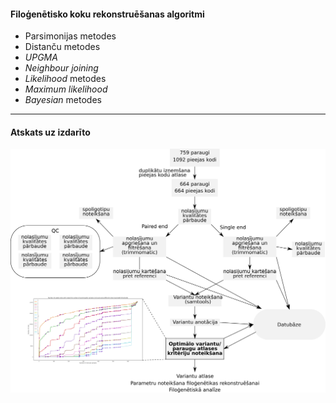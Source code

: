 #### Filoģenētisko koku rekonstruēšanas algoritmi
* Parsimonijas metodes
* Distanču metodes
 * *UPGMA*
 * *Neighbour joining*
* *Likelihood* metodes
 * *Maximum likelihood*
* *Bayesian* metodes
---

#### Atskats uz izdarīto
![darba plūsma](pic/pipeline.png)
